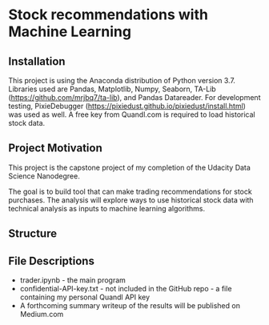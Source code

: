 # Stock recommendations with Machine Learning

## Installation
This project is using the Anaconda distribution of Python version 3.7. Libraries used are Pandas, Matplotlib, Numpy, Seaborn, TA-Lib (https://github.com/mrjbq7/ta-lib), and Pandas Datareader. For development testing, PixieDebugger (https://pixiedust.github.io/pixiedust/install.html) was used as well. A free key from Quandl.com is required to load historical stock data.

## Project Motivation
This project is the capstone project of my completion of the Udacity Data Science Nanodegree.

The goal is to build tool that can make trading recommendations for stock purchases. The analysis will explore ways to use historical stock data with technical analysis as inputs to machine learning algorithms.

## Structure



## File Descriptions
 - trader.ipynb - the main program
 - confidential-API-key.txt - not included in the GitHub repo - a file containing my personal Quandl API key
 - A forthcoming summary writeup of the results will be published on Medium.com
